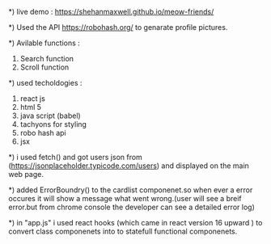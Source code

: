 *) live demo : https://shehanmaxwell.github.io/meow-friends/

*) Used the API https://robohash.org/ to genarate profile pictures.

*) Avilable functions : 

1. Search function
2. Scroll function

*) used techoldogies :

1. react js
2. html 5
3. java script (babel)
4. tachyons for styling
5. robo hash api
6. jsx

*) i used fetch() and got  users json from (https://jsonplaceholder.typicode.com/users) and displayed on the main web page.

*) added ErrorBoundry() to the cardlist componenet.so when ever a error occures it will show a message what went wrong.(user will see a breif error.but from
chrome console the developer can see a detailed error log)

*) in "app.js" i used react hooks (which came in react version 16 upward ) to convert class componenets into to statefull functional componenets.  
